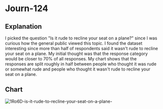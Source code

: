 # Journ-124

## Explanation
I picked the question "Is it rude to recline your seat on a plane?" since I was curious how the general public viewed this topic. I found the dataset interesting since more than half of respondents said it wasn't rude to recline your seat on a plane. My initial thought was that the response category would be closer to 70% of all responses. My chart shows that the responses are split roughly in half between people who thought it was rude or somewhat rude and people who thought it wasn't rude to recline your seat on a plane.

## Chart
![1Ro6D-is-it-rude-to-recline-your-seat-on-a-plane-](https://github.com/user-attachments/assets/b3125401-7909-4bed-ad89-602a064c2468)
